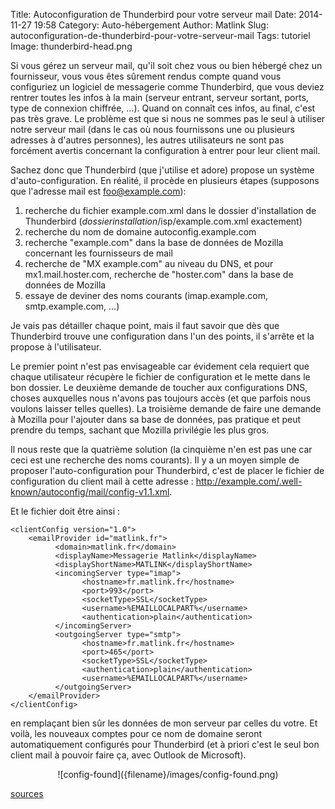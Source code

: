 Title: Autoconfiguration de Thunderbird pour votre serveur mail
Date: 2014-11-27 19:58
Category: Auto-hébergement
Author: Matlink
Slug: autoconfiguration-de-thunderbird-pour-votre-serveur-mail
Tags: tutoriel
Image: thunderbird-head.png

Si vous gérez un serveur mail, qu'il soit chez vous ou bien hébergé chez
un fournisseur, vous vous êtes sûrement rendus compte quand vous
configuriez un logiciel de messagerie comme Thunderbird, que vous deviez
rentrer toutes les infos à la main (serveur entrant, serveur sortant,
ports, type de connexion chiffrée, ...). Quand on connaît ces infos, au
final, c'est pas très grave. Le problème est que si nous ne sommes pas
le seul à utiliser notre serveur mail (dans le cas où nous fournissons
une ou plusieurs adresses à d'autres personnes), les autres utilisateurs
ne sont pas forcément avertis concernant la configuration à entrer pour
leur client mail.

Sachez donc que Thunderbird (que j'utilise et adore) propose un système
d'auto-configuration. En réalité, il procède en plusieurs étapes
(supposons que l'adresse mail est foo@example.com):

1. recherche du fichier example.com.xml dans le dossier d'installation
   de Thunderbird (*dossierinstallation*/isp/example.com.xml exactement)
2. recherche du nom de domaine autoconfig.example.com
3. recherche "example.com" dans la base de données de Mozilla concernant
   les fournisseurs de mail
4. recherche de "MX example.com" au niveau du DNS, et pour
   mx1.mail.hoster.com, recherche de "hoster.com" dans la base de
   données de Mozilla
5. essaye de deviner des noms courants (imap.example.com,
   smtp.example.com, ...)

Je vais pas détailler chaque point, mais il faut savoir que dès que
Thunderbird trouve une configuration dans l'un des points, il s'arrête
et la propose à l'utilisateur.

Le premier point n'est pas envisageable car évidement cela requiert que
chaque utilisateur récupère le fichier de configuration et le mette dans
le bon dossier. Le deuxième demande de toucher aux configurations DNS,
choses auxquelles nous n'avons pas toujours accès (et que parfois nous
voulons laisser telles quelles). La troisième demande de faire une
demande à Mozilla pour l'ajouter dans sa base de données, pas pratique
et peut prendre du temps, sachant que Mozilla privilégie les plus gros.

Il nous reste que la quatrième solution (la cinquième n'en est pas une
car ceci est une recherche des noms courants). Il y a un moyen simple de
proposer l'auto-configuration pour Thunderbird, c'est de placer le
fichier de configuration du client mail à cette adresse :
http://example.com/.well-known/autoconfig/mail/config-v1.1.xml.

Et le fichier doit être ainsi :



    <clientConfig version="1.0">
        <emailProvider id="matlink.fr">
              <domain>matlink.fr</domain>
              <displayName>Messagerie Matlink</displayName>
              <displayShortName>MATLINK</displayShortName>
              <incomingServer type="imap">
                    <hostname>fr.matlink.fr</hostname>
                    <port>993</port>
                    <socketType>SSL</socketType>
                    <username>%EMAILLOCALPART%</username>
                    <authentication>plain</authentication>
              </incomingServer>
              <outgoingServer type="smtp">
                    <hostname>fr.matlink.fr</hostname>
                    <port>465</port>
                    <socketType>SSL</socketType>
                    <authentication>plain</authentication>
                    <username>%EMAILLOCALPART%</username>
              </outgoingServer>
        </emailProvider>
    </clientConfig>

en remplaçant bien sûr les données de mon serveur par celles du votre.
Et voilà, les nouveaux comptes pour ce nom de domaine seront
automatiquement configurés pour Thunderbird (et à priori c'est le seul
bon client mail à pouvoir faire ça, avec Outlook de
Microsoft).

<center>![config-found]({filename}/images/config-found.png)</center>

[sources](https://developer.mozilla.org/en-US/docs/Mozilla/Thunderbird/Autoconfiguration)

